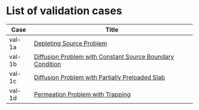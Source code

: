 # List of validation cases

| Case | Title |
| - | - |
| val-1a | [Depleting Source Problem](val-1a.md) |
| val-1b | [Diffusion Problem with Constant Source Boundary Condition](val-1b.md) |
| val-1c | [Diffusion Problem with Partially Preloaded Slab](val-1c.md) |
| val-1d | [Permeation Problem with Trapping](val-1d.md) |
